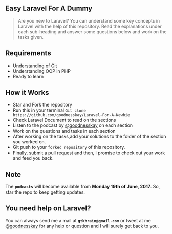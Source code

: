 ## Easy Laravel For A Dummy
> Are you new to Laravel? You can understand some key concepts in Laravel with the help of this repository. Read the explanations under each sub-heading and answer some questions below and work on the tasks given.

## Requirements
- Understanding of Git
- Understanding OOP in PHP
- Ready to learn

## How it Works
- Star and Fork the repository 
- Run this in your terminal ```Git clone https://github.com/goodnesskay/Laravel-For-A-Newbie ```
- Check Laravel Document to read on the sections 
- Listen to the podcast by [@goodnesskay](https://twitter.com/goodnesskayode) on each section
- Work on the questions and tasks in each section 
- After working on the tasks,add your solutions to the folder of the section you worked on.
- Git push to your `forked repository` of this repository.
- Finally, submit a pull request and then, I promise to check out your work and feed you back.


## Note
The **`podcasts`** will become available from **Monday 19th of June, 2017**. So, star the repo to keep getting updates.

## You need help on Laravel?
You can always send me a mail at **`gtkbrain@gmail.com`** or tweet at me [@goodnesskay](https://twitter.com/goodnesskayode) for any help or question and I will surely get back to you.
 

